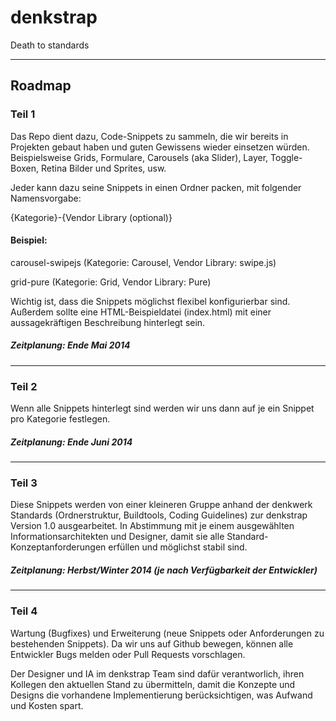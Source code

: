denkstrap
=========

Death to standards

----------

## Roadmap

### Teil 1

Das Repo dient dazu, Code-Snippets zu sammeln, die wir bereits in Projekten gebaut haben und guten Gewissens wieder einsetzen würden.
Beispielsweise Grids, Formulare, Carousels (aka Slider), Layer, Toggle-Boxen, Retina Bilder und Sprites, usw.

Jeder kann dazu seine Snippets in einen Ordner packen, mit folgender Namensvorgabe:

{Kategorie}-{Vendor Library (optional)}

#### Beispiel:

carousel-swipejs
(Kategorie: Carousel, Vendor Library: swipe.js)

grid-pure
(Kategorie: Grid, Vendor Library: Pure)

Wichtig ist, dass die Snippets möglichst flexibel konfigurierbar sind.
Außerdem sollte eine HTML-Beispieldatei (index.html) mit einer aussagekräftigen Beschreibung hinterlegt sein.

##### Zeitplanung: Ende Mai 2014

----------

### Teil 2

Wenn alle Snippets hinterlegt sind werden wir uns dann auf je ein Snippet pro Kategorie festlegen.

##### Zeitplanung: Ende Juni 2014

----------

### Teil 3

Diese Snippets werden von einer kleineren Gruppe anhand der denkwerk Standards (Ordnerstruktur, Buildtools, Coding Guidelines) zur denkstrap Version 1.0 ausgearbeitet.
In Abstimmung mit je einem ausgewählten Informationsarchitekten und Designer, damit sie alle Standard-Konzeptanforderungen erfüllen und möglichst stabil sind.

##### Zeitplanung: Herbst/Winter 2014 (je nach Verfügbarkeit der Entwickler)

----------

### Teil 4

Wartung (Bugfixes) und Erweiterung (neue Snippets oder Anforderungen zu bestehenden Snippets).
Da wir uns auf Github bewegen, können alle Entwickler Bugs melden oder Pull Requests vorschlagen.

Der Designer und IA im denkstrap Team sind dafür verantworlich, ihren Kollegen den aktuellen Stand zu übermitteln, damit die Konzepte und Designs die vorhandene Implementierung berücksichtigen, was Aufwand und Kosten spart.